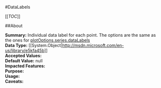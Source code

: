 #DataLabels

[[_TOC_]]

##About

**Summary:**  Individual data label for each point. The options are the same as the ones for <a class="internal" href="#plotOptions-series-dataLabels">plotOptions.series.dataLabels</a>  
**Data Type:** [[System.Object|http://msdn.microsoft.com/en-us/library/e5kfa45b]]  
**Accepted Values:**   
**Default Value:** null  
**Impacted Features:**   
**Purpose:**   
**Usage:**   
**Caveats:**   

